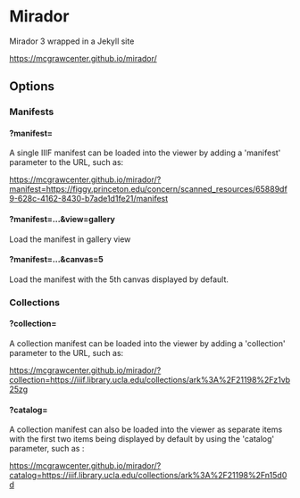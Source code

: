 # Mirador
Mirador 3 wrapped in a Jekyll site

https://mcgrawcenter.github.io/mirador/

## Options
### Manifests

#### ?manifest=

A single IIIF manifest can be loaded into the viewer by adding a 'manifest' parameter to the URL, such as:

https://mcgrawcenter.github.io/mirador/?manifest=https://figgy.princeton.edu/concern/scanned_resources/65889df9-628c-4162-8430-b7ade1d1fe21/manifest

#### ?manifest=...&view=gallery
Load the manifest in gallery view

#### ?manifest=...&canvas=5
Load the manifest with the 5th canvas displayed by default.

### Collections
#### ?collection=

A collection manifest can be loaded into the viewer by adding a 'collection' parameter to the URL, such as:

https://mcgrawcenter.github.io/mirador/?collection=https://iiif.library.ucla.edu/collections/ark%3A%2F21198%2Fz1vb25zg

#### ?catalog=

A collection manifest can also be loaded into the viewer as separate items with the first two items being displayed by default by using the 'catalog' parameter, such as :

https://mcgrawcenter.github.io/mirador/?catalog=https://iiif.library.ucla.edu/collections/ark%3A%2F21198%2Fn15d0d




